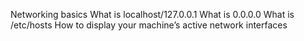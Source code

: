 Networking basics
What is localhost/127.0.0.1
What is 0.0.0.0
What is /etc/hosts
How to display your machine’s active network interfaces
